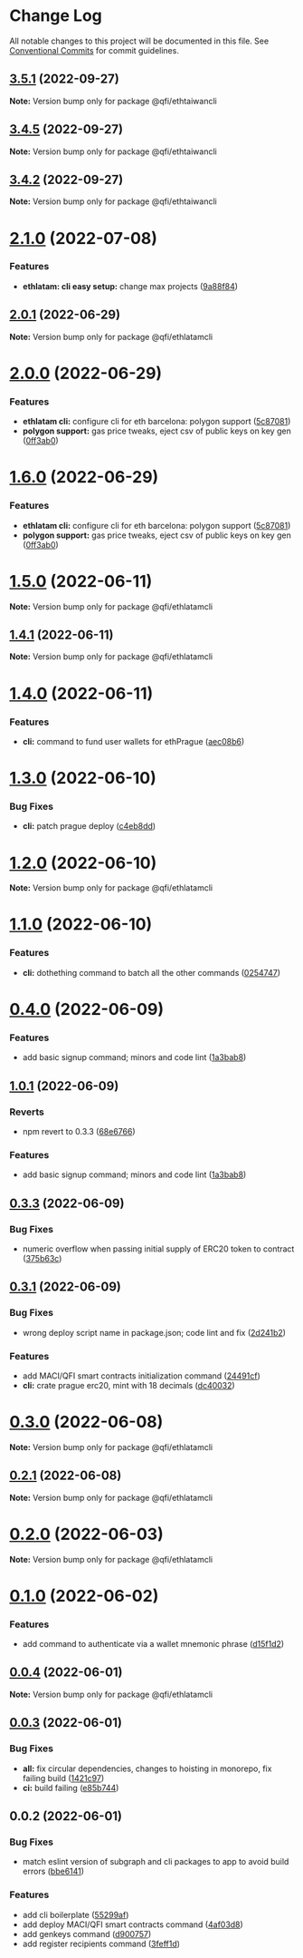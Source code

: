 # Change Log

All notable changes to this project will be documented in this file.
See [Conventional Commits](https://conventionalcommits.org) for commit guidelines.

## [3.5.1](https://github.com/quadratic-funding/qfi/compare/v3.4.5...v3.5.1) (2022-09-27)

**Note:** Version bump only for package @qfi/ethtaiwancli





## [3.4.5](https://github.com/quadratic-funding/qfi/compare/v3.4.2...v3.4.5) (2022-09-27)

**Note:** Version bump only for package @qfi/ethtaiwancli





## [3.4.2](https://github.com/quadratic-funding/qfi/compare/v3.1.0...v3.4.2) (2022-09-27)

**Note:** Version bump only for package @qfi/ethtaiwancli





# [2.1.0](https://github.com/quadratic-funding/qfi/compare/v2.0.1...v2.1.0) (2022-07-08)


### Features

* **ethlatam: cli easy setup:** change max projects ([9a88f84](https://github.com/quadratic-funding/qfi/commit/9a88f843f621ac6e83ded42dc64a7059b51ecc7b))





## [2.0.1](https://github.com/quadratic-funding/qfi/compare/v2.0.0...v2.0.1) (2022-06-29)

**Note:** Version bump only for package @qfi/ethlatamcli





# [2.0.0](https://github.com/quadratic-funding/qfi/compare/v1.5.0...v2.0.0) (2022-06-29)


### Features

* **ethlatam cli:** configure cli for eth barcelona: polygon support ([5c87081](https://github.com/quadratic-funding/qfi/commit/5c8708192f0ab5615d8a2c909917e4a9a73d4df9))
* **polygon support:** gas price tweaks, eject csv of public keys on key gen ([0ff3ab0](https://github.com/quadratic-funding/qfi/commit/0ff3ab0526069b21e808d73239c0d1c19d706826))





# [1.6.0](https://github.com/quadratic-funding/qfi/compare/v1.5.0...v1.6.0) (2022-06-29)


### Features

* **ethlatam cli:** configure cli for eth barcelona: polygon support ([5c87081](https://github.com/quadratic-funding/qfi/commit/5c8708192f0ab5615d8a2c909917e4a9a73d4df9))
* **polygon support:** gas price tweaks, eject csv of public keys on key gen ([0ff3ab0](https://github.com/quadratic-funding/qfi/commit/0ff3ab0526069b21e808d73239c0d1c19d706826))





# [1.5.0](https://github.com/quadratic-funding/qfi/compare/v1.4.1...v1.5.0) (2022-06-11)

**Note:** Version bump only for package @qfi/ethlatamcli





## [1.4.1](https://github.com/quadratic-funding/qfi/compare/v1.4.0...v1.4.1) (2022-06-11)

**Note:** Version bump only for package @qfi/ethlatamcli





# [1.4.0](https://github.com/quadratic-funding/qfi/compare/v1.3.0...v1.4.0) (2022-06-11)


### Features

* **cli:** command to fund user wallets for ethPrague ([aec08b6](https://github.com/quadratic-funding/qfi/commit/aec08b6c608fb535c3e21832a58edcc9253a8b38))





# [1.3.0](https://github.com/quadratic-funding/qfi/compare/v1.2.0...v1.3.0) (2022-06-10)


### Bug Fixes

* **cli:** patch prague deploy ([c4eb8dd](https://github.com/quadratic-funding/qfi/commit/c4eb8ddab9594772e5e72f5a5640b3a24f960320))





# [1.2.0](https://github.com/quadratic-funding/qfi/compare/v1.1.0...v1.2.0) (2022-06-10)

**Note:** Version bump only for package @qfi/ethlatamcli





# [1.1.0](https://github.com/quadratic-funding/qfi/compare/v1.0.1...v1.1.0) (2022-06-10)


### Features

* **cli:** dothething command to batch all the other commands ([0254747](https://github.com/quadratic-funding/qfi/commit/0254747fdc6da224300986d476a855ab289f65b1))



# [0.4.0](https://github.com/quadratic-funding/qfi/compare/v0.3.3...v0.4.0) (2022-06-09)


### Features

* add basic signup command; minors and code lint ([1a3bab8](https://github.com/quadratic-funding/qfi/commit/1a3bab8b065ae64b5c3c47590e633745e77abce4))





## [1.0.1](https://github.com/quadratic-funding/qfi/compare/v1.0.0...v1.0.1) (2022-06-09)


### Reverts

* npm revert to 0.3.3 ([68e6766](https://github.com/quadratic-funding/qfi/commit/68e676698356c95e7e456622138407993150e943))



### Features

* add basic signup command; minors and code lint ([1a3bab8](https://github.com/quadratic-funding/qfi/commit/1a3bab8b065ae64b5c3c47590e633745e77abce4))





## [0.3.3](https://github.com/quadratic-funding/qfi/compare/v0.3.2...v0.3.3) (2022-06-09)

### Bug Fixes

- numeric overflow when passing initial supply of ERC20 token to contract ([375b63c](https://github.com/quadratic-funding/qfi/commit/375b63cfe144d36c0ccd97f34f34f8b2e0d020ec))

## [0.3.1](https://github.com/quadratic-funding/qfi/compare/v0.2.2...v0.3.1) (2022-06-09)

### Bug Fixes

- wrong deploy script name in package.json; code lint and fix ([2d241b2](https://github.com/quadratic-funding/qfi/commit/2d241b2a8c3b1ea8b420ba937702153d2ba1ef8f))

### Features

- add MACI/QFI smart contracts initialization command ([24491cf](https://github.com/quadratic-funding/qfi/commit/24491cf61615f74674c1c0161bc2d366792adbea))
- **cli:** crate prague erc20, mint with 18 decimals ([dc40032](https://github.com/quadratic-funding/qfi/commit/dc40032fba08832b35bb5ce4862bd77952908e00))

# [0.3.0](https://github.com/quadratic-funding/qfi/compare/v0.2.2...v0.3.0) (2022-06-08)

**Note:** Version bump only for package @qfi/ethlatamcli

## [0.2.1](https://github.com/quadratic-funding/qfi/compare/v0.2.0...v0.2.1) (2022-06-08)

**Note:** Version bump only for package @qfi/ethlatamcli

# [0.2.0](https://github.com/quadratic-funding/qfi/compare/v0.1.0...v0.2.0) (2022-06-03)

**Note:** Version bump only for package @qfi/ethlatamcli

# [0.1.0](https://github.com/quadratic-funding/qfi/compare/v0.0.4...v0.1.0) (2022-06-02)

### Features

- add command to authenticate via a wallet mnemonic phrase ([d15f1d2](https://github.com/quadratic-funding/qfi/commit/d15f1d2212845372e3c520bf539c5c7f3d0125c7))

## [0.0.4](https://github.com/quadratic-funding/qfi/compare/v0.0.3...v0.0.4) (2022-06-01)

**Note:** Version bump only for package @qfi/ethlatamcli

## [0.0.3](https://github.com/quadratic-funding/qfi/compare/v0.0.2...v0.0.3) (2022-06-01)

### Bug Fixes

- **all:** fix circular dependencies, changes to hoisting in monorepo, fix failing build ([1421c97](https://github.com/quadratic-funding/qfi/commit/1421c971a8dd5a85d96fbf67baf5a0dac6a7b062))
- **ci:** build failing ([e85b744](https://github.com/quadratic-funding/qfi/commit/e85b74426f45a3b75148e82cfaf85cee62da0701))

## 0.0.2 (2022-06-01)

### Bug Fixes

- match eslint version of subgraph and cli packages to app to avoid build errors ([bbe6141](https://github.com/quadratic-funding/qfi/commit/bbe61411060b8143809f8e6a66e94aee0ad8f3fc))

### Features

- add cli boilerplate ([55299af](https://github.com/quadratic-funding/qfi/commit/55299af20bf7c2bd12be7a55f31c520271be2ecd))
- add deploy MACI/QFI smart contracts command ([4af03d8](https://github.com/quadratic-funding/qfi/commit/4af03d8f8f69d3041ddc7ca6451955d42c38a560))
- add genkeys command ([d900757](https://github.com/quadratic-funding/qfi/commit/d9007573a51577df551240bdaf259f589b07a3e1))
- add register recipients command ([3feff1d](https://github.com/quadratic-funding/qfi/commit/3feff1d82f11e7b63f51cba131743228d3aeb7f5))
